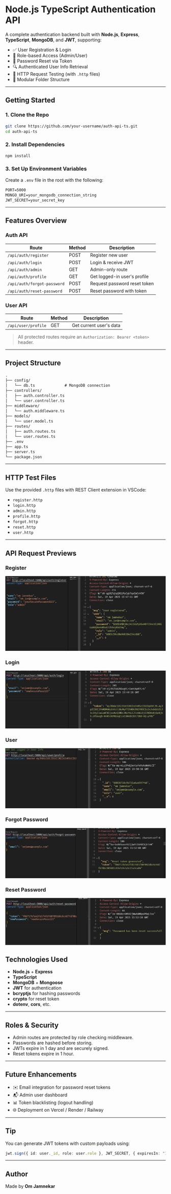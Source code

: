 
#  Node.js TypeScript Authentication API

A complete authentication backend built with **Node.js**, **Express**, **TypeScript**, **MongoDB**, and **JWT**, supporting:

- ✅ User Registration & Login
- 🔐 Role-based Access (Admin/User)
- 🔄 Password Reset via Token
- 🔍 Authenticated User Info Retrieval
- 🧪 HTTP Request Testing (with `.http` files)
- 🔧 Modular Folder Structure

---

##  Getting Started

### 1. Clone the Repo

```bash
git clone https://github.com/your-username/auth-api-ts.git
cd auth-api-ts
```

### 2. Install Dependencies

```bash
npm install
```

### 3. Set Up Environment Variables

Create a `.env` file in the root with the following:

```env
PORT=5000
MONGO_URI=your_mongodb_connection_string
JWT_SECRET=your_secret_key
```

---

##  Features Overview

###  Auth API

| Route | Method | Description |
|-------|--------|-------------|
| `/api/auth/register` | POST | Register new user |
| `/api/auth/login` | POST | Login & receive JWT |
| `/api/auth/admin` | GET | Admin-only route |
| `/api/auth/profile` | GET | Get logged-in user's profile |
| `/api/auth/forgot-password` | POST | Request password reset token |
| `/api/auth/reset-password` | POST | Reset password with token |

###  User API

| Route | Method | Description |
|-------|--------|-------------|
| `/api/user/profile` | GET | Get current user's data |

>  All protected routes require an `Authorization: Bearer <token>` header.
---

##  Project Structure

```
.
├── config/
│   └── db.ts             # MongoDB connection
├── controllers/
│   ├── auth.controller.ts
│   └── user.controller.ts
├── middleware/
│   └── auth.middleware.ts
├── models/
│   └── user.model.ts
├── routes/
│   ├── auth.routes.ts
│   └── user.routes.ts
├── .env
├── app.ts
├── server.ts
└── package.json
```

---

##  HTTP Test Files

Use the provided `.http` files with REST Client extension in VSCode:

- `register.http`
- `login.http`
- `admin.http`
- `profile.http`
- `forgot.http`
- `reset.http`
- `user.http`

---

##  API Request Previews

###  Register
![register http request](./assets/register.png)

###  Login
![login http request](./assets/login.png)

###  User
![user http request](./assets/user.png)

###  Forgot Password
![forgot password http request](./assets/forgot.png)

###  Reset Password
![reset password http request](./assets/reset.png)


##  Technologies Used


- **Node.js** + **Express**
- **TypeScript**
- **MongoDB** + **Mongoose**
- **JWT** for authentication
- **bcryptjs** for hashing passwords
- **crypto** for reset token
- **dotenv**, **cors**, etc.

---

##  Roles & Security

- Admin routes are protected by role checking middleware.
- Passwords are hashed before storing.
- JWTs expire in 1 day and are securely signed.
- Reset tokens expire in 1 hour.

---

##  Future Enhancements

- ✉️ Email integration for password reset tokens
- 📬 Admin user dashboard
- 📊 Token blacklisting (logout handling)
- 🌐 Deployment on Vercel / Render / Railway

---

##  Tip

You can generate JWT tokens with custom payloads using:

```ts
jwt.sign({ id: user._id, role: user.role }, JWT_SECRET, { expiresIn: "1d" });
```

---

##  Author

Made by **Om Jamnekar**


